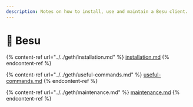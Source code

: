 ```yaml
---
description: Notes on how to install, use and maintain a Besu client.
---
```


# 🧶 Besu

{% content-ref url="../../geth/installation.md" %}
[installation.md](../../geth/installation.md)
{% endcontent-ref %}

{% content-ref url="../../geth/useful-commands.md" %}
[useful-commands.md](../../geth/useful-commands.md)
{% endcontent-ref %}

{% content-ref url="../../geth/maintenance.md" %}
[maintenance.md](../../geth/maintenance.md)
{% endcontent-ref %}
